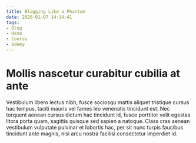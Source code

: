 ```yaml
---
title: Blogging Like a Phantom
date: 2020-01-07 14:14:41
tags:
- Blog
- Hexo
- Course
- Udemy
---
```


# Mollis nascetur curabitur cubilia at ante

Vestibulum libero lectus nibh, fusce sociosqu mattis aliquet tristique cursus hac tempus, taciti mauris vel fames leo venenatis tincidunt est. Nec torquent aenean cursus dictum hac tincidunt id, fusce porttitor velit egestas litora porta quam, sagittis quisque sed sapien a natoque. Class cras aenean vestibulum vulputate pulvinar et lobortis hac, per sit nunc turpis faucibus tincidunt ante magnis, nisi arcu nostra facilisi consectetur imperdiet id.
